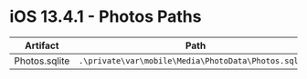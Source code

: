 # iOS 13.4.1 - Photos Paths

| **Artifact**  | **Path**                                           |
|---------------|----------------------------------------------------|
| Photos.sqlite | `.\private\var\mobile\Media\PhotoData\Photos.sqlite` |